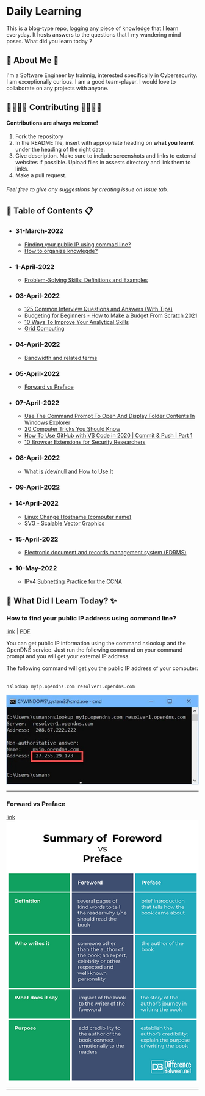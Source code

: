 
# Daily Learning

This is a blog-type repo, logging any piece of knowledge that I learn everyday. It hosts answers to the questions that I my wandering mind poses.
What did you learn today ?


## 🚀 About Me 🚀
I'm a Software Engineer by trainnig, interested specifically in Cybersecurity. I am exceptionally curious. I am a good team-player. I would love to collaborate on any projects with anyone.




## 👨‍👩‍👧‍👦 Contributing 👨‍👩‍👧‍👦

#### Contributions are always welcome!
1. Fork the repository
2. In the README file, insert with appropriate heading on **what you learnt** under the heading of the right date.
3. Give description. Make sure to include screenshots and links to external websites if possible. Upload files in assests directory and link them to links.
4. Make a pull request.

###### Feel free to give any suggestions by creating issue on issue tab.


## 📑 Table of Contents 📋

- ### 31-March-2022
    * [Finding your public IP using commad line?](#how-to-find-your-public-ip-address-using-command-line?)
    * [How to organize knowlegde?](link)

- ### 1-April-2022
    * [Problem-Solving Skills: Definitions and Examples](https://www.indeed.com/career-advice/resumes-cover-letters/problem-solving-skills)
    
- ### 03-April-2022
    * [125 Common Interview Questions and Answers (With Tips)](https://www.indeed.com/career-advice/interviewing/top-interview-questions-and-answers)
    * [Budgeting for Beginners - How to Make a Budget From Scratch 2021](https://www.youtube.com/watch?v=7lHNMGoACdQ)
    * [10 Ways To Improve Your Analytical Skills](https://www.indeed.com/career-advice/career-development/improve-analytical-skills)
    * [Grid Computing](https://hazelcast.com/glossary/grid-computing/#:~:text=Grid%20computing%20is%20the%20practice,each%20other%20to%20coordinate%20jobs.)

- ### 04-April-2022
   * [Bandwidth and related terms](https://www.verizon.com/info/definitions/bandwidth/#:~:text=The%20maximum%20amount%20of%20data,Modal)

- ### 05-April-2022
   * [Forward vs Preface](#forward-vs-preface)

- ### 07-April-2022
   * [Use The Command Prompt To Open And Display Folder Contents In Windows Explorer](https://www.watchingthenet.com/open-display-folders-in-windows-explorer-from-the-command-prompt.html#:~:text=To%20do%20this%2C%20open%20a,(with%20out%20the%20quotes).)
   * [20 Computer Tricks You Should Know](https://www.intivix.com/20-computer-tricks-know/)
   * [How To Use GitHub with VS Code in 2020 | Commit & Push | Part 1](https://www.youtube.com/watch?v=3Tn58KQvWtU)
   * [10 Browser Extensions for Security Researchers](https://www.makeuseof.com/browser-extensions-security-researchers/)

- ### 08-April-2022
   * [What is /dev/null and How to Use It](https://linuxhint.com/what_is_dev_null/)
- ### 09-April-2022
- ### 14-April-2022
   * [Linux Change Hostname (computer name)](https://www.cyberciti.biz/faq/ubuntu-change-hostname-command/)
   * [SVG - Scalable Vector Graphics](https://en.wikipedia.org/wiki/Scalable_Vector_Graphics)
- ### 15-April-2022
   * [Electronic document and records management system (EDRMS)](https://en.wikipedia.org/wiki/Electronic_document_and_records_management_system)

- ### 10-May-2022
   * [IPv4 Subnetting Practice for the CCNA](https://www.youtube.com/watch?v=HuLcsCH4V-c)   

## 🧠 What Did I Learn Today? ✨

### How to find your public IP address using command line?

[link](https://www.itechtics.com/how-to-check-public-ip-address-using-command-line-in-windows-10/) | [PDF](assets/pdfs/cmdFindIP.pdf)

You can get public IP information using the command nslookup and the OpenDNS service. Just run the following command on your command prompt and you will get your external IP address.

The following command will get you the public IP address of your computer:


```bat

nslookup myip.opendns.com resolver1.opendns.com

```
![nslookup](/assets/imgs/nslookup-external-ip-address.jpg)

---

### Forward vs Preface
[link]((http://www.differencebetween.net/language/difference-between-foreword-and-preface/))
![Forward vs Preface](/assets/imgs/Foreword-vs-Preface.jpg)

---
